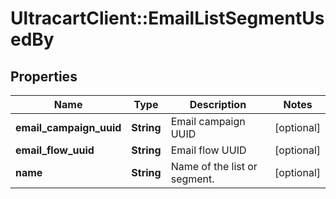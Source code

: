 # UltracartClient::EmailListSegmentUsedBy

## Properties
Name | Type | Description | Notes
------------ | ------------- | ------------- | -------------
**email_campaign_uuid** | **String** | Email campaign UUID | [optional] 
**email_flow_uuid** | **String** | Email flow UUID | [optional] 
**name** | **String** | Name of the list or segment. | [optional] 


